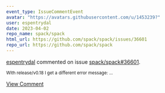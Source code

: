 ```yaml
---
event_type: IssueCommentEvent
avatar: "https://avatars.githubusercontent.com/u/1453239?"
user: espentrydal
date: 2023-04-02
repo_name: spack/spack
html_url: https://github.com/spack/spack/issues/36601
repo_url: https://github.com/spack/spack
---
```


<a href='https://github.com/espentrydal' target='_blank'>espentrydal</a> commented on issue <a href='https://github.com/spack/spack/issues/36601' target='_blank'>spack/spack#36601</a>.

<small>With release/v0.18 I get a different error message:...</small>

<a href='https://github.com/spack/spack/issues/36601' target='_blank'>View Comment</a>
